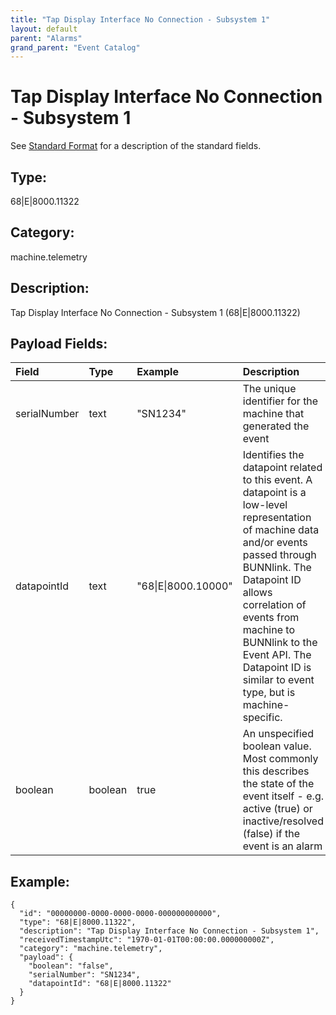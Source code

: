 ```yaml
---
title: "Tap Display Interface No Connection - Subsystem 1"
layout: default
parent: "Alarms"
grand_parent: "Event Catalog"
---
```


# Tap Display Interface No Connection - Subsystem 1

See [Standard Format](/event-subscriptions/event-format) for a description of the standard fields.

## Type:

68\|E\|8000.11322

## Category:

machine.telemetry

## Description: 

Tap Display Interface No Connection - Subsystem 1 (68\|E\|8000.11322)

## Payload Fields:

| Field | Type | Example | Description |
|:------|:-----|:--------|:------------|
| serialNumber | text | "SN1234" | The unique identifier for the machine that generated the event |
| datapointId | text | "68\|E\|8000.10000" | Identifies the datapoint related to this event. A datapoint is a low-level representation of machine data and/or events passed through BUNNlink. The Datapoint ID allows correlation of events from machine to BUNNlink to the Event API. The Datapoint ID is similar to event type, but is machine-specific. |
| boolean | boolean | true | An unspecified boolean value. Most commonly this describes the state of the event itself - e.g. active (true) or inactive/resolved (false) if the event is an alarm |

## Example:

```
{
  "id": "00000000-0000-0000-0000-000000000000",
  "type": "68|E|8000.11322",
  "description": "Tap Display Interface No Connection - Subsystem 1",
  "receivedTimestampUtc": "1970-01-01T00:00:00.000000000Z",
  "category": "machine.telemetry",
  "payload": {
    "boolean": "false",
    "serialNumber": "SN1234",
    "datapointId": "68|E|8000.11322"
  }
}
```

